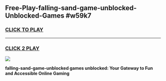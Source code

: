 
## Free-Play-falling-sand-game-unblocked-Unblocked-Games #w59k7
<h3>
<a href="https://news.freeplayer.one?title=falling-sand-game-unblocked&ref=8M">CLICK TO PLAY</a></h3>
<hr>

<h3>
<a href="https://news.freeplayer.one?title=falling-sand-game-unblocked&ref=8M">CLICK 2 PLAY</a>
  
</h3>

<a href="https://news.freeplayer.one?title=falling-sand-game-unblocked&ref=8M"><img src="https://clearcache.store/games.png"></a>


**falling-sand-game-unblocked games unblocked: Your Gateway to Fun and Accessible Online Gaming**
